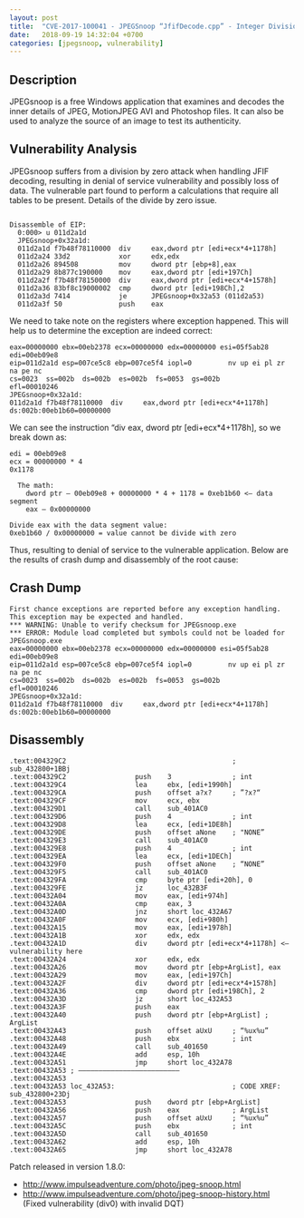 ```yaml
---
layout: post
title:  "CVE-2017-100041 - JPEGSnoop “JfifDecode.cpp” - Integer Division by Zero"
date:   2018-09-19 14:32:04 +0700
categories: [jpegsnoop, vulnerability]
---
```


Description
-----------
JPEGsnoop is a free Windows application that examines and decodes the inner details of JPEG, MotionJPEG AVI and Photoshop files. It can 
also be used to analyze the source of an image to test its authenticity.

Vulnerability Analysis
----------------------
JPEGsnoop suffers from a division by zero attack when handling JFIF decoding, resulting in denial of service vulnerability and possibly 
loss of data. The vulnerable part found to perform a calculations that require all tables to be present. Details of the divide by zero 
issue. 
```Exception happened on the EIP:0x011d2a1d, this can be disassemble (instruction pointer leads to where it crash).
  
Disassemble of EIP:
  0:000> u 011d2a1d 
  JPEGsnoop+0x32a1d:
  011d2a1d f7b48f78110000  div     eax,dword ptr [edi+ecx*4+1178h]
  011d2a24 33d2            xor     edx,edx
  011d2a26 894508          mov     dword ptr [ebp+8],eax
  011d2a29 8b877c190000    mov     eax,dword ptr [edi+197Ch]
  011d2a2f f7b48f78150000  div     eax,dword ptr [edi+ecx*4+1578h]
  011d2a36 83bf8c19000002  cmp     dword ptr [edi+198Ch],2
  011d2a3d 7414            je      JPEGsnoop+0x32a53 (011d2a53)
  011d2a3f 50              push    eax
```


We need to take note on the registers where exception happened. This will help us to determine the exception are indeed correct:
```0:000> r
eax=00000000 ebx=00eb2378 ecx=00000000 edx=00000000 esi=05f5ab28 edi=00eb09e8
eip=011d2a1d esp=007ce5c8 ebp=007ce5f4 iopl=0         nv up ei pl zr na pe nc
cs=0023  ss=002b  ds=002b  es=002b  fs=0053  gs=002b             efl=00010246
JPEGsnoop+0x32a1d:
011d2a1d f7b48f78110000  div     eax,dword ptr [edi+ecx*4+1178h] ds:002b:00eb1b60=00000000
```

We can see the instruction “div eax, dword ptr [edi+ecx*4+1178h], so we break down as:
```
edi = 00eb09e8
ecx = 00000000 * 4
0x1178

  The math:
    dword ptr — 00eb09e8 + 00000000 * 4 + 1178 = 0xeb1b60 <— data segment 
    eax — 0x00000000

Divide eax with the data segment value:
0xeb1b60 / 0x00000000 = value cannot be divide with zero
```
Thus, resulting to denial of service to the vulnerable application. Below are the results of crash dump and disassembly of the 
root cause:

Crash Dump
----------
```(5d4.39c): Integer divide-by-zero - code c0000094 (first chance)
First chance exceptions are reported before any exception handling.
This exception may be expected and handled.
*** WARNING: Unable to verify checksum for JPEGsnoop.exe
*** ERROR: Module load completed but symbols could not be loaded for JPEGsnoop.exe
eax=00000000 ebx=00eb2378 ecx=00000000 edx=00000000 esi=05f5ab28 edi=00eb09e8
eip=011d2a1d esp=007ce5c8 ebp=007ce5f4 iopl=0         nv up ei pl zr na pe nc
cs=0023  ss=002b  ds=002b  es=002b  fs=0053  gs=002b             efl=00010246
JPEGsnoop+0x32a1d:
011d2a1d f7b48f78110000  div     eax,dword ptr [edi+ecx*4+1178h] ds:002b:00eb1b60=00000000
```
Disassembly
-----------
```.text:004329C2 loc_4329C2:                             ; CODE XREF: sub_432800+1B1j
.text:004329C2                                         ; sub_432800+1BBj
.text:004329C2                 push    3               ; int
.text:004329C4                 lea     ebx, [edi+1990h]
.text:004329CA                 push    offset a?x?     ; ”?x?“
.text:004329CF                 mov     ecx, ebx
.text:004329D1                 call    sub_401AC0
.text:004329D6                 push    4               ; int
.text:004329D8                 lea     ecx, [edi+1DE8h]
.text:004329DE                 push    offset aNone    ; "NONE”
.text:004329E3                 call    sub_401AC0
.text:004329E8                 push    4               ; int
.text:004329EA                 lea     ecx, [edi+1DECh]
.text:004329F0                 push    offset aNone    ; “NONE”
.text:004329F5                 call    sub_401AC0
.text:004329FA                 cmp     byte ptr [edi+20h], 0
.text:004329FE                 jz      loc_432B3F
.text:00432A04                 mov     eax, [edi+974h]
.text:00432A0A                 cmp     eax, 3
.text:00432A0D                 jnz     short loc_432A67
.text:00432A0F                 mov     ecx, [edi+980h]
.text:00432A15                 mov     eax, [edi+1978h]
.text:00432A1B                 xor     edx, edx
.text:00432A1D                 div     dword ptr [edi+ecx*4+1178h] <— vulnerability here
.text:00432A24                 xor     edx, edx
.text:00432A26                 mov     dword ptr [ebp+ArgList], eax
.text:00432A29                 mov     eax, [edi+197Ch]
.text:00432A2F                 div     dword ptr [edi+ecx*4+1578h]
.text:00432A36                 cmp     dword ptr [edi+198Ch], 2
.text:00432A3D                 jz      short loc_432A53
.text:00432A3F                 push    eax
.text:00432A40                 push    dword ptr [ebp+ArgList] ; ArgList
.text:00432A43                 push    offset aUxU     ; “%ux%u”
.text:00432A48                 push    ebx             ; int
.text:00432A49                 call    sub_401650
.text:00432A4E                 add     esp, 10h
.text:00432A51                 jmp     short loc_432A78
.text:00432A53 ; —————————————————————————
.text:00432A53
.text:00432A53 loc_432A53:                             ; CODE XREF: sub_432800+23Dj
.text:00432A53                 push    dword ptr [ebp+ArgList]
.text:00432A56                 push    eax             ; ArgList
.text:00432A57                 push    offset aUxU     ; “%ux%u”
.text:00432A5C                 push    ebx             ; int
.text:00432A5D                 call    sub_401650
.text:00432A62                 add     esp, 10h
.text:00432A65                 jmp     short loc_432A78
```

Patch released in version 1.8.0:
- http://www.impulseadventure.com/photo/jpeg-snoop.html
- http://www.impulseadventure.com/photo/jpeg-snoop-history.html (Fixed vulnerability (div0) with invalid DQT)
